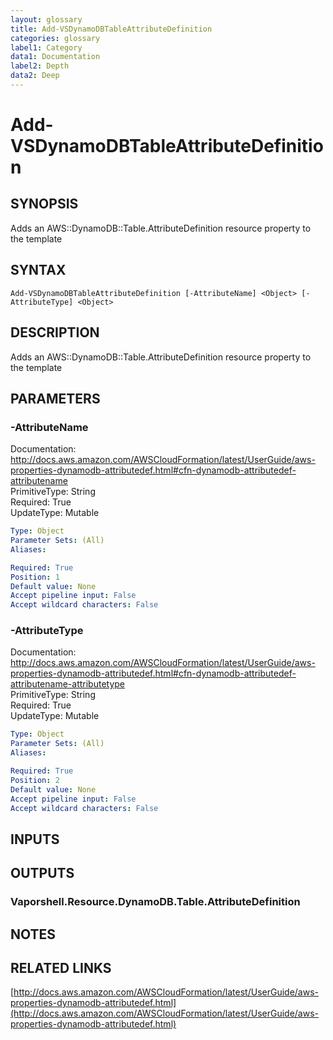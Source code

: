 ```yaml
---
layout: glossary
title: Add-VSDynamoDBTableAttributeDefinition
categories: glossary
label1: Category
data1: Documentation
label2: Depth
data2: Deep
---
```


# Add-VSDynamoDBTableAttributeDefinition

## SYNOPSIS
Adds an AWS::DynamoDB::Table.AttributeDefinition resource property to the template

## SYNTAX

```
Add-VSDynamoDBTableAttributeDefinition [-AttributeName] <Object> [-AttributeType] <Object>
```

## DESCRIPTION
Adds an AWS::DynamoDB::Table.AttributeDefinition resource property to the template

## PARAMETERS

### -AttributeName
Documentation: http://docs.aws.amazon.com/AWSCloudFormation/latest/UserGuide/aws-properties-dynamodb-attributedef.html#cfn-dynamodb-attributedef-attributename    
PrimitiveType: String    
Required: True    
UpdateType: Mutable

```yaml
Type: Object
Parameter Sets: (All)
Aliases: 

Required: True
Position: 1
Default value: None
Accept pipeline input: False
Accept wildcard characters: False
```

### -AttributeType
Documentation: http://docs.aws.amazon.com/AWSCloudFormation/latest/UserGuide/aws-properties-dynamodb-attributedef.html#cfn-dynamodb-attributedef-attributename-attributetype    
PrimitiveType: String    
Required: True    
UpdateType: Mutable

```yaml
Type: Object
Parameter Sets: (All)
Aliases: 

Required: True
Position: 2
Default value: None
Accept pipeline input: False
Accept wildcard characters: False
```

## INPUTS

## OUTPUTS

### Vaporshell.Resource.DynamoDB.Table.AttributeDefinition

## NOTES

## RELATED LINKS

[http://docs.aws.amazon.com/AWSCloudFormation/latest/UserGuide/aws-properties-dynamodb-attributedef.html](http://docs.aws.amazon.com/AWSCloudFormation/latest/UserGuide/aws-properties-dynamodb-attributedef.html)

